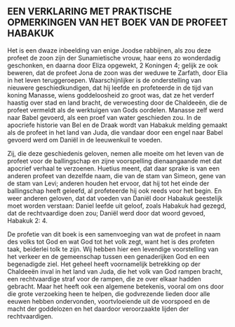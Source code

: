 ## EEN VERKLARING MET PRAKTISCHE OPMERKINGEN VAN HET BOEK VAN DE PROFEET HABAKUK

Het is een dwaze inbeelding van enige Joodse rabbijnen, als zou deze profeet de zoon zijn der Sunamietische vrouw, haar eens zo wonderdadig geschonken, en daarna door Eliza opgewekt, 2 Koningen 4; gelijk ze ook beweren, dat de profeet Jona de zoon was der weduwe te Zarfath, door Elia in het leven teruggeroepen. Waarschijnlijker is de onderstelling van nieuwere geschiedkundigen, dat hij leefde en profeteerde in de tijd van koning Manasse, wiens goddeloosheid zo groot was, dat ze het verderf haastig over stad en land bracht, de verwoesting door de Chaldeeën, die de profeet vermeldt als de werktuigen van Gods oordelen. Manasse zelf werd naar Babel gevoerd, als een proef van water geschieden zou. In de apocriefe historie van Bel en de Draak wordt van Habakuk melding gemaakt als de profeet in het land van Juda, die vandaar door een engel naar Babel gevoerd werd om Daniël in de leeuwenkuil te voeden. 

Zij, die deze geschiedenis geloven, nemen alle moeite om het leven van de profeet voor de ballingschap en zijne voorspelling dienaangaande met dat apocrief verhaal te verzoenen. Huetius meent, dat daar sprake is van een anderen profeet van dezelfde naam, die van de stam van Simeon, gene van de stam van Levi; anderen houden het ervoor, dat hij tot het einde der ballingschap heeft geleefd, al profeteerde hij ook reeds voor het begin. En weer anderen geloven, dat dat voeden van Daniël door Habakuk geestelijk moet worden verstaan: Daniel leefde uit geloof, zoals Habakuk had gezegd, dat de rechtvaardige doen zou; Daniël werd door dat woord gevoed, Habakuk 2: 4. 

De profetie van dit boek is een samenvoeging van wat de profeet in naam des volks tot God en wat God tot het volk zegt, want het is des profeten taak, beiderlei tolk te zijn. Wij hebben hier een levendige voorstelling van het verkeer en de gemeenschap tussen een genaderijken God en een begenadigde ziel. Het geheel heeft voornamelijk betrekking op der Chaldeeën inval in het land van Juda, die het volk van God rampen bracht, een rechtvaardige straf voor de rampen, die ze over elkaar hadden gebracht. Maar het heeft ook een algemene betekenis, vooral om ons door die grote verzoeking heen te helpen, die godvrezende lieden door alle eeuwen hebben ondervonden, voortvloeiende uit de voorspoed en de macht der goddelozen en het daardoor veroorzaakte lijden der rechtvaardigen.
